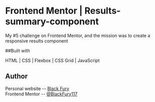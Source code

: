 # Frontend Mentor | Results-summary-component

My #5 challenge on Frontend Mentor, and the mission was to create a responsive results component

##Built with

HTML | CSS | Flexbox | CSS Grid | JavaScript

## Author

Personal website -- <a href="https://blackfury117.github.io/" target="_blank">Black Fury</a> <br>
Frontend Mentor -- <a href="https://www.frontendmentor.io/profile/BlackFury117" target="_blank">@BlackFury117</a>
